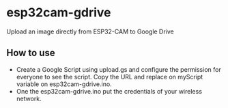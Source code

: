 # esp32cam-gdrive

Upload an image directly from ESP32-CAM to Google Drive

## How to use

- Create a Google Script using upload.gs and configure the permission for everyone to see the script. Copy the URL and replace on myScript variable on esp32cam-gdrive.ino.
- One the esp32cam-gdrive.ino put the credentials of your wireless network.
